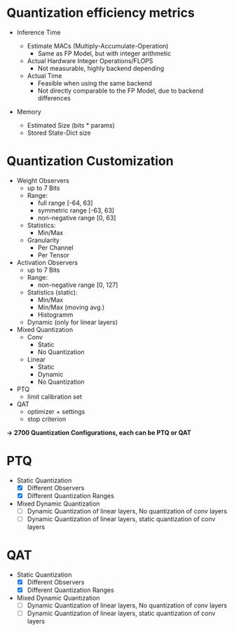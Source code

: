 # Quantization efficiency metrics

- Inference Time
  - Estimate MACs (Multiply-Accumulate-Operation)
    - Same as FP Model, but with integer arithmetic
  - Actual Hardware Integer Operations/FLOPS
    - Not measurable, highly backend depending
  - Actual Time
    - Feasible when using the same backend
    - Not directly comparable to the FP Model, due to backend differences

- Memory
  - Estimated Size (bits * params)
  - Stored State-Dict size


# Quantization Customization
- Weight Observers
  - up to 7 Bits
  - Range:
    - full range [-64, 63]
    - symmetric range [-63, 63]
    - non-negative range [0, 63]
  - Statistics:
    - Min/Max
  - Granularity
    - Per Channel
    - Per Tensor
- Activation Observers
  - up to 7 Bits
  - Range:
    - non-negative range [0, 127]
  - Statistics (static):
    - Min/Max
    - Min/Max (moving avg.)
    - Histogramm
  - Dynamic (only for linear layers)
- Mixed Quantization
  - Conv
    - Static
    - No Quantization
  - Linear
    - Static
    - Dynamic
    - No Quantization
- PTQ
  - limit calibration set
- QAT
  - optimizer + settings
  - stop criterion

**$\to$ 2700 Quantization Configurations, each can be PTQ or QAT**

# PTQ

- Static Quantization
  - [x] Different Observers
  - [x] Different Quantization Ranges
- Mixed Dynamic Quantization
  - [ ] Dynamic Quantization of linear layers, No quantization of conv layers
  - [ ] Dynamic Quantization of linear layers, static quantization of conv layers

# QAT

- Static Quantization
  - [x] Different Observers
  - [x] Different Quantization Ranges
- Mixed Dynamic Quantization
  - [ ] Dynamic Quantization of linear layers, No quantization of conv layers
  - [ ] Dynamic Quantization of linear layers, static quantization of conv layers
